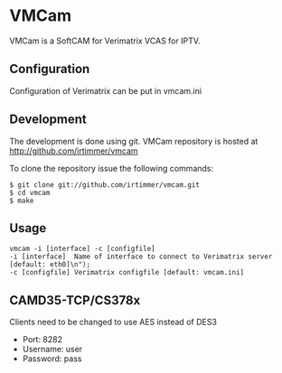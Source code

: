 # VMCam
VMCam is a SoftCAM for Verimatrix VCAS for IPTV.

## Configuration
Configuration of Verimatrix can be put in vmcam.ini

## Development
The development is done using git. VMCam repository is hosted
at http://github.com/irtimmer/vmcam

To clone the repository issue the following commands:

	$ git clone git://github.com/irtimmer/vmcam.git
	$ cd vmcam
	$ make
	
## Usage
	vmcam -i [interface] -c [configfile]
	-i [interface]	Name of interface to connect to Verimatrix server [default: eth0]\n");
	-c [configfile]	Verimatrix configfile [default: vmcam.ini]
	
## CAMD35-TCP/CS378x
Clients need to be changed to use AES instead of DES3
- Port: 8282
- Username: user
- Password: pass


